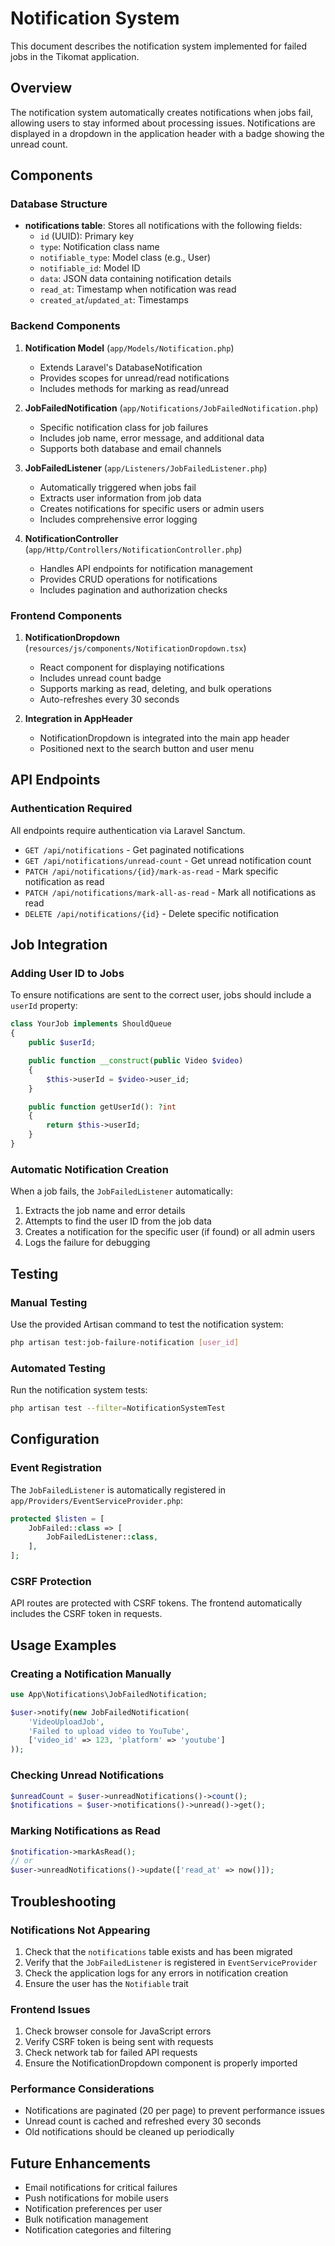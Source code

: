 # Notification System

This document describes the notification system implemented for failed jobs in the Tikomat application.

## Overview

The notification system automatically creates notifications when jobs fail, allowing users to stay informed about processing issues. Notifications are displayed in a dropdown in the application header with a badge showing the unread count.

## Components

### Database Structure

- **notifications table**: Stores all notifications with the following fields:
  - `id` (UUID): Primary key
  - `type`: Notification class name
  - `notifiable_type`: Model class (e.g., User)
  - `notifiable_id`: Model ID
  - `data`: JSON data containing notification details
  - `read_at`: Timestamp when notification was read
  - `created_at`/`updated_at`: Timestamps

### Backend Components

1. **Notification Model** (`app/Models/Notification.php`)
   - Extends Laravel's DatabaseNotification
   - Provides scopes for unread/read notifications
   - Includes methods for marking as read/unread

2. **JobFailedNotification** (`app/Notifications/JobFailedNotification.php`)
   - Specific notification class for job failures
   - Includes job name, error message, and additional data
   - Supports both database and email channels

3. **JobFailedListener** (`app/Listeners/JobFailedListener.php`)
   - Automatically triggered when jobs fail
   - Extracts user information from job data
   - Creates notifications for specific users or admin users
   - Includes comprehensive error logging

4. **NotificationController** (`app/Http/Controllers/NotificationController.php`)
   - Handles API endpoints for notification management
   - Provides CRUD operations for notifications
   - Includes pagination and authorization checks

### Frontend Components

1. **NotificationDropdown** (`resources/js/components/NotificationDropdown.tsx`)
   - React component for displaying notifications
   - Includes unread count badge
   - Supports marking as read, deleting, and bulk operations
   - Auto-refreshes every 30 seconds

2. **Integration in AppHeader**
   - NotificationDropdown is integrated into the main app header
   - Positioned next to the search button and user menu

## API Endpoints

### Authentication Required
All endpoints require authentication via Laravel Sanctum.

- `GET /api/notifications` - Get paginated notifications
- `GET /api/notifications/unread-count` - Get unread notification count
- `PATCH /api/notifications/{id}/mark-as-read` - Mark specific notification as read
- `PATCH /api/notifications/mark-all-as-read` - Mark all notifications as read
- `DELETE /api/notifications/{id}` - Delete specific notification

## Job Integration

### Adding User ID to Jobs

To ensure notifications are sent to the correct user, jobs should include a `userId` property:

```php
class YourJob implements ShouldQueue
{
    public $userId;

    public function __construct(public Video $video)
    {
        $this->userId = $video->user_id;
    }

    public function getUserId(): ?int
    {
        return $this->userId;
    }
}
```

### Automatic Notification Creation

When a job fails, the `JobFailedListener` automatically:

1. Extracts the job name and error details
2. Attempts to find the user ID from the job data
3. Creates a notification for the specific user (if found) or all admin users
4. Logs the failure for debugging

## Testing

### Manual Testing

Use the provided Artisan command to test the notification system:

```bash
php artisan test:job-failure-notification [user_id]
```

### Automated Testing

Run the notification system tests:

```bash
php artisan test --filter=NotificationSystemTest
```

## Configuration

### Event Registration

The `JobFailedListener` is automatically registered in `app/Providers/EventServiceProvider.php`:

```php
protected $listen = [
    JobFailed::class => [
        JobFailedListener::class,
    ],
];
```

### CSRF Protection

API routes are protected with CSRF tokens. The frontend automatically includes the CSRF token in requests.

## Usage Examples

### Creating a Notification Manually

```php
use App\Notifications\JobFailedNotification;

$user->notify(new JobFailedNotification(
    'VideoUploadJob',
    'Failed to upload video to YouTube',
    ['video_id' => 123, 'platform' => 'youtube']
));
```

### Checking Unread Notifications

```php
$unreadCount = $user->unreadNotifications()->count();
$notifications = $user->notifications()->unread()->get();
```

### Marking Notifications as Read

```php
$notification->markAsRead();
// or
$user->unreadNotifications()->update(['read_at' => now()]);
```

## Troubleshooting

### Notifications Not Appearing

1. Check that the `notifications` table exists and has been migrated
2. Verify that the `JobFailedListener` is registered in `EventServiceProvider`
3. Check the application logs for any errors in notification creation
4. Ensure the user has the `Notifiable` trait

### Frontend Issues

1. Check browser console for JavaScript errors
2. Verify CSRF token is being sent with requests
3. Check network tab for failed API requests
4. Ensure the NotificationDropdown component is properly imported

### Performance Considerations

- Notifications are paginated (20 per page) to prevent performance issues
- Unread count is cached and refreshed every 30 seconds
- Old notifications should be cleaned up periodically

## Future Enhancements

- Email notifications for critical failures
- Push notifications for mobile users
- Notification preferences per user
- Bulk notification management
- Notification categories and filtering 